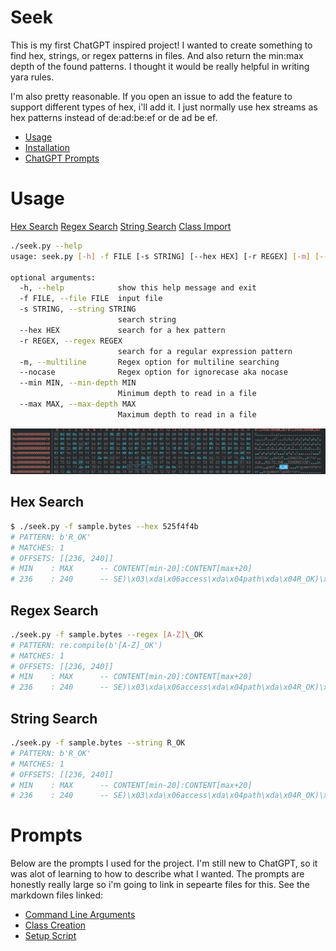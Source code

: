 # Seek
This is my first ChatGPT inspired project! I wanted to create something to find hex, strings, or regex patterns in files. And also return the min:max depth of the found patterns. I thought it would be really helpful in writing yara rules.

I'm also pretty reasonable. If you open an issue to add the feature to support different types of hex, i'll add it. I just normally use hex streams as hex patterns instead of de:ad:be:ef or de ad be ef.
 * [Usage](#usage)
 * [Installation](#installation)
 * [ChatGPT Prompts](#prompts)

# Usage
[Hex Search](#hex-search) [Regex Search](#regex-search) [String Search](#string-search) [Class Import](#class-import)
```bash
./seek.py --help
usage: seek.py [-h] -f FILE [-s STRING] [--hex HEX] [-r REGEX] [-m] [--nocase] [--min MIN] [--max MAX]

optional arguments:
  -h, --help            show this help message and exit
  -f FILE, --file FILE  input file
  -s STRING, --string STRING
                        search string
  --hex HEX             search for a hex pattern
  -r REGEX, --regex REGEX
                        search for a regular expression pattern
  -m, --multiline       Regex option for multiline searching
  --nocase              Regex option for ignorecase aka nocase
  --min MIN, --min-depth MIN
                        Minimum depth to read in a file
  --max MAX, --max-depth MAX
                        Maximum depth to read in a file
```

![Hexdump Example](img/example.PNG)

## Hex Search
```bash
$ ./seek.py -f sample.bytes --hex 525f4f4b
# PATTERN: b'R_OK'
# MATCHES: 1
# OFFSETS: [[236, 240]]
# MIN    : MAX      -- CONTENT[min-20]:CONTENT[max+20]
# 236    : 240      -- SE)\x03\xda\x06access\xda\x04path\xda\x04R_OK)\x02\xda\x0eArgumentParser\xda\x11
```

## Regex Search
```bash
./seek.py -f sample.bytes --regex [A-Z]\_OK
# PATTERN: re.compile(b'[A-Z]_OK')
# MATCHES: 1
# OFFSETS: [[236, 240]]
# MIN    : MAX      -- CONTENT[min-20]:CONTENT[max+20]
# 236    : 240      -- SE)\x03\xda\x06access\xda\x04path\xda\x04R_OK)\x02\xda\x0eArgumentParser\xda\x11
```

## String Search
```bash
./seek.py -f sample.bytes --string R_OK
# PATTERN: b'R_OK'
# MATCHES: 1
# OFFSETS: [[236, 240]]
# MIN    : MAX      -- CONTENT[min-20]:CONTENT[max+20]
# 236    : 240      -- SE)\x03\xda\x06access\xda\x04path\xda\x04R_OK)\x02\xda\x0eArgumentParser\xda\x11
```
# Prompts
Below are the prompts I used for the project. I'm still new to ChatGPT, so it was alot of learning to how to describe what I wanted. The prompts are honestly really large so i'm going to link in sepearte files for this. See the markdown files linked:

  * [Command Line Arguments](prompts/cliarguments.md)
  * [Class Creation](prompts/class.md)
  * [Setup Script](prompts/setupscript.md)
